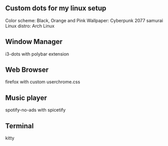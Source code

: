 
## Custom dots for my linux setup

Color scheme: Black, Orange and Pink
Wallpaper: Cyberpunk 2077 samurai
Linux distro: Arch Linux

## Window Manager
i3-dots with polybar extension

## Web Browser
firefox with custom userchrome.css

## Music player
spotify-no-ads with spicetify

## Terminal
kitty 